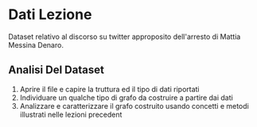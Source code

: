# Dati Lezione

Dataset relativo al discorso su twitter approposito dell'arresto di Mattia Messina Denaro.

## Analisi Del Dataset

1. Aprire il file e capire la truttura ed il tipo di dati riportati
2. Individuare un qualche tipo di grafo da costruire a partire dai dati
3. Analizzare e caratterizzare il grafo costruito usando concetti e metodi illustrati nelle lezioni precedent
